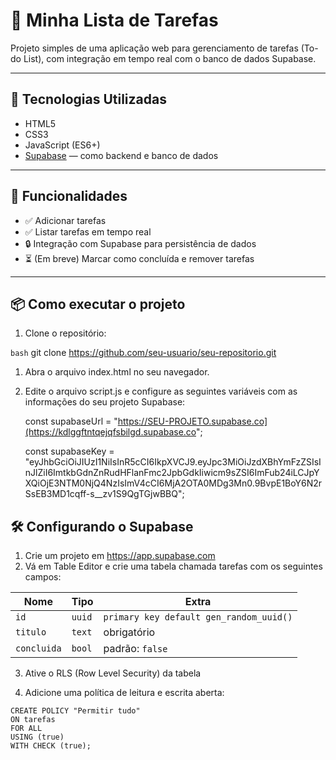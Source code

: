 # 📝 Minha Lista de Tarefas

Projeto simples de uma aplicação web para gerenciamento de tarefas (To-do List), com integração em tempo real com o banco de dados Supabase.

---

## 🚀 Tecnologias Utilizadas

- HTML5  
- CSS3  
- JavaScript (ES6+)  
- [Supabase](https://supabase.com) — como backend e banco de dados

---

## 🔧 Funcionalidades

- ✅ Adicionar tarefas  
- ✅ Listar tarefas em tempo real  
- 🔒 Integração com Supabase para persistência de dados  
- ⏳ (Em breve) Marcar como concluída e remover tarefas  

---

## 📦 Como executar o projeto

1. Clone o repositório:

```bash```
git clone https://github.com/seu-usuario/seu-repositorio.git

1. Abra o arquivo index.html no seu navegador.

2. Edite o arquivo script.js e configure as seguintes variáveis com as informações do seu projeto Supabase:

   const supabaseUrl = "https://SEU-PROJETO.supabase.co](https://kdlggftntqejqfsbilgd.supabase.co";
   
   const supabaseKey = "eyJhbGciOiJIUzI1NiIsInR5cCI6IkpXVCJ9.eyJpc3MiOiJzdXBhYmFzZSIsInJlZiI6ImtkbGdnZnRudHFlanFmc2JpbGdkIiwicm9sZSI6ImFub24iLCJpYXQiOjE3NTM0NjQ4NzIsImV4cCI6MjA2OTA0MDg3Mn0.9BvpE1BoY6N2rSsEB3MD1cqff-s__zv1S9QgTGjwBBQ";

## 🛠️ Configurando o Supabase

1. Crie um projeto em https://app.supabase.com
2. Vá em Table Editor e crie uma tabela chamada tarefas com os seguintes campos:

| Nome        | Tipo   | Extra                                   |
| ----------- | ------ | --------------------------------------- |
| `id`        | `uuid` | `primary key default gen_random_uuid()` |
| `titulo`    | `text` | obrigatório                             |
| `concluida` | `bool` | padrão: `false`                         |

3. Ative o RLS (Row Level Security) da tabela

4. Adicione uma política de leitura e escrita aberta:
```
CREATE POLICY "Permitir tudo"
ON tarefas
FOR ALL
USING (true)
WITH CHECK (true);
```
